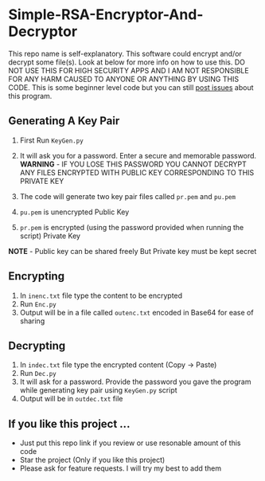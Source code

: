 # Simple-RSA-Encryptor-And-Decryptor
This repo name is self-explanatory. This software could encrypt and/or decrypt some file(s). Look at below for more info on how to use this. DO NOT USE THIS FOR HIGH SECURITY APPS AND I AM NOT RESPONSIBLE FOR ANY HARM CAUSED TO ANYONE OR ANYTHING BY USING THIS CODE.  This is some beginner level code but you can still [post issues](https://github.com/iladshyan/Simple-RSA-Encryptor-And-Decryptor/issues) about this program.


## Generating A Key Pair

 1. First Run `KeyGen.py`
 2. It will ask you for a password. Enter a secure and memorable password. 
      **WARNING** - IF YOU LOSE THIS PASSWORD YOU CANNOT DECRYPT ANY FILES ENCRYPTED WITH PUBLIC KEY CORRESPONDING TO THIS PRIVATE KEY
      
 3. The code will generate two key pair files called `pr.pem` and `pu.pem`
 4. `pu.pem` is unencrypted Public Key
 5. `pr.pem` is encrypted (using the password provided when running the script) Private Key

**NOTE** - Public key can be shared freely But Private key must be kept secret


## Encrypting

 1. In `inenc.txt` file type the content to be encrypted 
 2. Run `Enc.py` 
 3. Output will be in a file called `outenc.txt` encoded in Base64 for ease of sharing

## Decrypting

 1. In `indec.txt` file type the encrypted content (Copy -> Paste)
 2. Run `Dec.py`
 3. It will ask for a password. Provide the password you gave the program while generating key pair using `KeyGen.py` script
 4. Output will be in `outdec.txt` file 

## If you like this project ...

 - Just put this repo link if you review or use resonable amount of this code
 - Star the project (Only if you like this project)
 - Please ask for feature requests. I will try my best to add them
